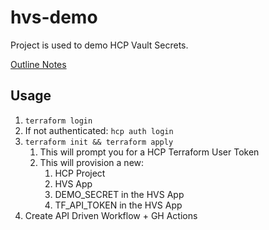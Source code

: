 # hvs-demo

Project is used to demo HCP Vault Secrets.

[Outline Notes](https://www.notion.so/hashicorp/HVS-Secrets-Sync-Demo-Outline-fa7b53acf6b244788bf2e1df0fbdda7c)

## Usage
1. ```terraform login```
2. If not authenticated: ```hcp auth login```
3. ```terraform init && terraform apply```
   1. This will prompt you for a HCP Terraform User Token
   2. This will provision a new:
      1. HCP Project
      2. HVS App
      3. DEMO_SECRET in the HVS App
      4. TF_API_TOKEN in the HVS App
4. Create API Driven Workflow + GH Actions